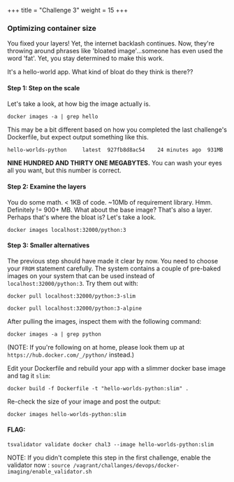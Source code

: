 +++
title = "Challenge 3"
weight = 15
+++

### Optimizing container size

You fixed your layers! Yet, the internet backlash continues. Now, they're throwing around phrases like 'bloated image'...someone has even used the word 'fat'. Yet, you stay determined to make this work.

It's a hello-world app. What kind of bloat do they think is there??

#### Step 1: Step on the scale

Let's take a look, at how big the image actually is.

`docker images -a | grep hello`

This may be a bit different based on how you completed the last challenge's Dockerfile, but expect output something like this.

```bash
hello-worlds-python     latest  927fb8d8ac54    24 minutes ago  931MB
```

**NINE HUNDRED AND THIRTY ONE MEGABYTES.** You can wash your eyes all you want, but this number is correct.

#### Step 2: Examine the layers

You do some math. < 1KB of code. ~10Mb of requirement library. Hmm. Definitely != 900+ MB. What about the base image? That's also a layer. Perhaps that's where the bloat is? Let's take a look.

`docker images localhost:32000/python:3`

#### Step 3: Smaller alternatives

The previous step should have made it clear by now. You need to choose your `FROM` statement carefully. The system contains a couple of pre-baked images on your system that can be used instead of `localhost:32000/python:3`. Try them out with:

`docker pull localhost:32000/python:3-slim`

`docker pull localhost:32000/python:3-alpine`

After pulling the images, inspect them with the following command:

`docker images -a | grep python`


(NOTE: If you're following on at home, please look them up at `https://hub.docker.com/_/python/` instead.)

Edit your Dockerfile and rebuild your app with a slimmer docker base image and tag it `slim`:

`docker build -f Dockerfile -t "hello-worlds-python:slim" .`

Re-check the size of your image and post the output:

`docker images hello-worlds-python:slim`

#### FLAG:

`tsvalidator validate docker chal3 --image hello-worlds-python:slim`

NOTE: If you didn't complete this step in the first challenge, enable the validator now : `source /vagrant/challanges/devops/docker-imaging/enable_validator.sh`

